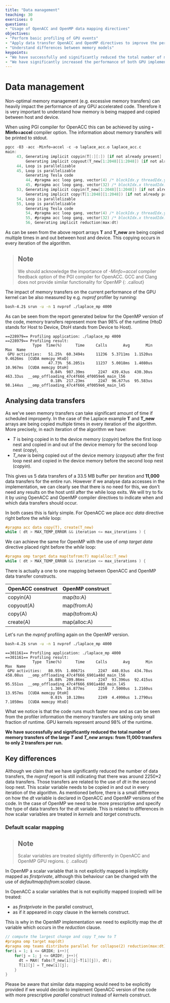 ```yaml
---
title: "Data management"
teaching: 30
exercises: 0
questions:
- "Usage of OpenACC and OpenMP data mapping directives"
objectives:
- "Perform basic profiling of GPU events"
- "Apply data transfer OpenACC and OpenMP directives to improve the performance of the code"
- "Understand differences between memory models"
keypoints:
- "We have successfully and significantly reduced the total number of memory transfers"
- "We have significantly increased the performance of both GPU implementations"
---
```


# Data management

Non-optimal memory management (e.g. excessive memory transfers) can heavily impact the performance of any GPU accelerated code. Therefore it is very important to understand how memory is being mapped and copied between host and device.  

When using PGI compiler for OpenACC this can be achieved by using **-Minfo=accel** compiler option. The information about memory transfers will be printed to stdout.

```c
pgcc -O3 -acc -Minfo=accel -c -o laplace_acc.o laplace_acc.c
main:
     43, Generating implicit copyin(T[:][:]) [if not already present]
         Generating implicit copyout(T_new[1:2048][1:2048]) [if not already present]
     44, Loop is parallelizable
     45, Loop is parallelizable
         Generating Tesla code
         44, #pragma acc loop gang, vector(4) /* blockIdx.y threadIdx.y */
         45, #pragma acc loop gang, vector(32) /* blockIdx.x threadIdx.x */
     53, Generating implicit copyin(T_new[1:2048][1:2048]) [if not already present]
         Generating implicit copy(T[1:2048][1:2048]) [if not already present]
     54, Loop is parallelizable
     55, Loop is parallelizable
         Generating Tesla code
         54, #pragma acc loop gang, vector(4) /* blockIdx.y threadIdx.y */
         55, #pragma acc loop gang, vector(32) /* blockIdx.x threadIdx.x */
         56, Generating implicit reduction(max:dt)
```

As can be seen from the above report arrays **T** and **T_new** are being copied multiple times in and out between host and device. This copying occurs in every iteration of the algorithm.

> ## Note 
> We should acknowledge the importance of *-Minfo=accel* compiler feedback option of the PGI compiler for OpenACC. GCC and Clang does not provide similar functionality for OpenMP
{: .callout}

The impact of memory transfers on the current performance of the GPU kernel can be also measured by e.g. *nvprof* profiler by running:

```bash
bash-4.2$ srun -u -n 1 nvprof ./laplace_mp 4000
```

As can be seen from the report generated below for the OpenMP version of the code, memory transfers represent more than 98% of the runtime (HtoD stands for Host to Device, DtoH stands from Device to Host).

```
==228979== Profiling application: ./laplace_mp 4000
==228979== Profiling result:
            Type  Time(%)      Time     Calls       Avg       Min       Max  Name
 GPU activities:   51.25%  60.3494s     11236  5.3711ms  1.1520us  9.4626ms  [CUDA memcpy HtoD]
                   47.73%  56.2051s     11237  5.0018ms  1.4080us  10.967ms  [CUDA memcpy DtoH]
                    0.84%  987.39ms      2247  439.43us  430.30us  463.33us  __omp_offloading_47c4f666_4f0059e6_main_l56
                    0.18%  217.23ms      2247  96.677us  95.583us  98.144us  __omp_offloading_47c4f666_4f0059e6_main_l45
```

## Analysing data transfers

As we've seen memory transfers can take significant amount of time if scheduled improperly. In the case of the Laplace example **T** and **T_new** arrays are being copied multiple times in every iteration of the algorithm. More precisely, in each iteration of the algorithm we have:
* *T* is being copied in to the device memory (*copyin*) before the first loop nest and copied in and out of the device memory for the second loop nest (*copy*),
* *T_new* is being copied out of the device memory (*copyout*) after the first loop nest and copied in the device memory before the second loop nest (*copyin*).

This gives us 5 data transfers of a 33.5 MB buffer  per iteration and **11,000** data transfers for the entire run. However if we analyse data accesses in the implementation, we can clearly see that there is no need for this, we don't need any results on the host until after the while loop exits. We will try to fix it by using OpenACC and OpenMP compiler directives to indicate when and which data transfers should occur.

In both cases this is fairly simple. For OpenACC we place *acc data* directive right before the *while* loop:
```c
#pragma acc data copy(T), create(T_new)
while ( dt > MAX_TEMP_ERROR && iteration <= max_iterations ) {
```
We can achieve the same for OpenMP with the use of *omp target data* directive placed right before the *while* loop:
```c
#pragma omp target data map(tofrom:T) map(alloc:T_new)
while ( dt > MAX_TEMP_ERROR && iteration <= max_iterations ) {
```

There is actually a one to one mapping between OpenACC and OpenMP data transfer constructs.

| OpenACC construct | OpenMP construct |
| ----------------- | ---------------- |
| copyin(A)         | map(to:A)        |
| copyout(A)        | map(from:A)      |
| copy(A)           | map(tofrom:A)    |
| create(A)         | map(alloc:A)     |

Let's run the *nvprof* profiling again on the OpenMP version.
```bash
bash-4.2$ srun -u -n 1 nvprof ./laplace_mp 4000
```
```
==301161== Profiling application: ./laplace_mp 4000
==301161== Profiling result:
            Type  Time(%)      Time     Calls       Avg       Min       Max  Name
 GPU activities:   80.95%  1.00671s      2247  448.03us  434.78us  458.08us  __omp_offloading_47c4f666_6901a48d_main_l56
                   16.88%  209.86ms      2247  93.396us  92.415us  95.551us  __omp_offloading_47c4f666_6901a48d_main_l45
                    1.36%  16.877ms      2250  7.5000us  1.2160us  13.957ms  [CUDA memcpy DtoH]
                    0.81%  10.120ms      2249  4.4990us  1.2790us  7.1050ms  [CUDA memcpy HtoD]
```
What we notice is that the code runs much faster now and as can be seen from the profiler information the memory transfers are taking only small fraction of runtime. GPU kernels represent around 98% of the runtime.

**We have successfully and significantly reduced the total number of memory transfers of the large *T* and *T_new* arrays: from 11,000 transfers to only 2 transfers per run.**

## Key differences

Although we claim that we have significantly reduced the number of data transfers, the *nvprof* report is still indicating that there was around 2250*2 data transfers. Those transfers are related to the use of *dt* in the second loop nest. This scalar variable needs to be copied in and out in every iteration of the algorithm. As mentioned before, there is a small difference on how the *dt* variable is declared in OpenACC and OpenMP versions of the code. In the case of OpenMP we need to be more prescriptive and specify the type of data transfers for the *dt* variable. This is related to differences in how scalar variables are treated in *kernels* and *target* constructs.


### Default scalar mapping

> ## Note 
> Scalar variables are treated slightly differently in OpenACC and OpenMP GPU regions.
{: .callout}

In OpenMP a scalar variable that is not explicitly mapped is implicitly mapped as *firstprivate*, although this behaviour can be changed with the use of *defaultmap(tofrom:scalar)* clause.

In OpenACC a scalar variables that is not explicitly mapped (copied) will be treated:
* as *firstprivate* in the parallel construct,
* as if it appeared in *copy* clause in the kernels construct.

This is why in the OpenMP implementation we need to explicitly map the *dt* variable which occurs in the *reduction* clause.

```c
// compute the largest change and copy T_new to T
#pragma omp target map(dt)
#pragma omp teams distribute parallel for collapse(2) reduction(max:dt)
for(i = 1; i <= GRIDX; i++){
    for(j = 1; j <= GRIDY; j++){
      dt = MAX( fabs(T_new[i][j]-T[i][j]), dt);
      T[i][j] = T_new[i][j];
    }
}
```
Please be aware that similar data mapping would need to be explicitly provided if we would decide to implement OpenACC version of the code with more prescriptive *parallel* construct instead of *kernels* construct.
